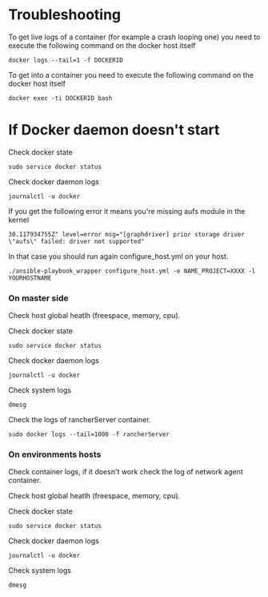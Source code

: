 # Troubleshooting


To get live logs of a container (for example a crash looping one) you need to execute the following command on the docker host itself
```
docker logs --tail=1 -f DOCKERID
```

To get into a container  you need to execute the following command on the docker host itself
```
docker exec -ti DOCKERID bash
```

# If Docker daemon doesn't start

Check docker state
```
sudo service docker status
```

Check docker daemon logs
```
journalctl -u docker
```

If you get the following error it means you're missing aufs module in the kernel
```
30.117934755Z" level=error msg="[graphdriver] prior storage driver \"aufs\" failed: driver not supported"
```
In that case you should run again configure_host.yml on your host.

```
./ansible-playbook_wrapper configure_host.yml -e NAME_PROJECT=XXXX -l YOURHOSTNAME
```


### On master side

Check host global heatlh (freespace, memory, cpu).

Check docker state
```
sudo service docker status
```

Check docker daemon logs
```
journalctl -u docker
```

Check system logs
```
dmesg
```

Check the logs of rancherServer container.
```
sudo docker logs --tail=1000 -f rancherServer
```

### On environments hosts

Check container logs, if it doesn't work check the log of network agent container.

Check host global heatlh (freespace, memory, cpu).

Check docker state
```
sudo service docker status
```

Check docker daemon logs
```
journalctl -u docker
```

Check system logs
```
dmesg
```
